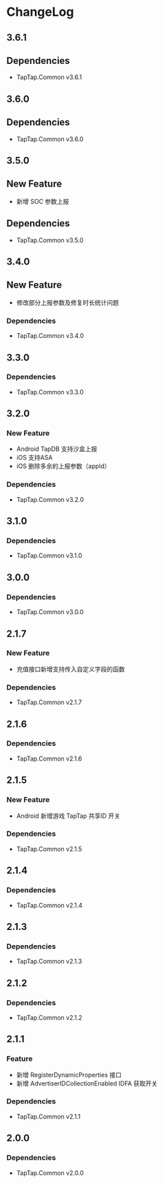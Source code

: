 # ChangeLog

## 3.6.1

## Dependencies

- TapTap.Common v3.6.1

## 3.6.0

## Dependencies

- TapTap.Common v3.6.0

## 3.5.0

## New Feature

- 新增 SOC 参数上报

## Dependencies
- TapTap.Common v3.5.0

## 3.4.0

## New Feature

- 修改部分上报参数及修复时长统计问题

### Dependencies

- TapTap.Common v3.4.0

## 3.3.0

### Dependencies

- TapTap.Common v3.3.0

## 3.2.0

### New Feature

- Android TapDB 支持沙盒上报
- iOS 支持ASA
- iOS 删除多余的上报参数（appId）

### Dependencies

- TapTap.Common v3.2.0

## 3.1.0

### Dependencies

- TapTap.Common v3.1.0

## 3.0.0

### Dependencies

- TapTap.Common v3.0.0

## 2.1.7

### New Feature

- 充值接口新增支持传入自定义字段的函数

### Dependencies

- TapTap.Common v2.1.7

## 2.1.6

### Dependencies

- TapTap.Common v2.1.6

## 2.1.5

### New Feature

- Android 新增游戏 TapTap 共享ID 开关

### Dependencies

- TapTap.Common v2.1.5

## 2.1.4

### Dependencies

- TapTap.Common v2.1.4

## 2.1.3

### Dependencies

- TapTap.Common v2.1.3

## 2.1.2

### Dependencies

- TapTap.Common v2.1.2

## 2.1.1

### Feature

- 新增 RegisterDynamicProperties 接口
- 新增 AdvertiserIDCollectionEnabled IDFA 获取开关

### Dependencies

- TapTap.Common v2.1.1

## 2.0.0

### Dependencies

* TapTap.Common v2.0.0
